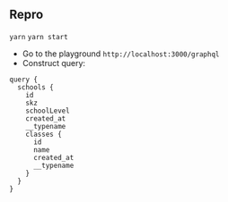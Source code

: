 ## Repro

`yarn`
`yarn start`

- Go to the playground `http://localhost:3000/graphql`
- Construct query:

```
query {
  schools {
    id
    skz
    schoolLevel
    created_at
    __typename
    classes {
      id
      name
      created_at
      __typename
    }
  }
}
```
